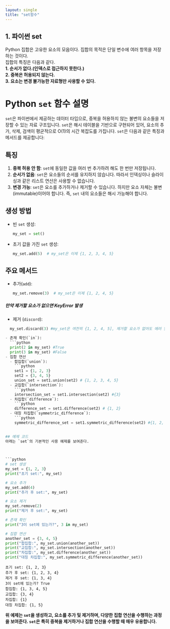 ```yaml
---
layout: single
title: "set함수"
---
```


## 1. 파이썬 set

Python 집합은 고유한 요소의 모음이다. 집합의 목적은 단일 변수에 여러 항목을 저장하는 것이다.   
집합의 특징은 다음과 같다.   
__1. 순서가 없다.(인덱스로 접근하지 못한다.)__   
__2. 중복은 허용되지 않는다.__   
__3. 요소는 변경 불가능한 자료형만 사용할 수 있다.__   

# Python `set` 함수 설명

`set`은 파이썬에서 제공하는 데이터 타입으로, 중복을 허용하지 않는 불변의 요소들을 저장할 수 있는 자료 구조입니다. `set`은 해시 테이블을 기반으로 구현되어 있어, 요소의 추가, 삭제, 검색이 평균적으로 O(1)의 시간 복잡도를 가집니다. `set`은 다음과 같은 특징과 메서드를 제공합니다:

## 특징

1. **중복 허용 안 함**: `set`에 동일한 값을 여러 번 추가하려 해도 한 번만 저장됩니다.
2. **순서가 없음**: `set`은 요소들의 순서를 유지하지 않습니다. 따라서 인덱싱이나 슬라이싱과 같은 리스트 연산은 사용할 수 없습니다.
3. **변경 가능**: `set`은 요소를 추가하거나 제거할 수 있습니다. 하지만 요소 자체는 불변(immutable)이어야 합니다. 즉, `set` 내의 요소들은 해시 가능해야 합니다.

## 생성 방법

- 빈 `set` 생성:
  ```python
  my_set = set()


- 초기 값을 가진 `set` 생성:
  ```python
  my_set.add(5)  # my_set은 이제 {1, 2, 3, 4, 5}


## 주요 메서드
- 추가(`add`):   
  ```python
  my_set.remove(3)  # my_set은 이제 {1, 2, 4, 5}
##### 만약 제거할 요소가 없으면 KeyError 발생


- 제거 (`discord`):
```python
  my_set.discard(3) #my_set은 여전히 {1, 2, 4, 5], 제거할 요소가 없어도 에러 발생하지 않음

- 존재 확인(`in`):
  ```python
  print(2 in my_set) #True
  print(3 in my_set) #False
- 집합 연산
  - 합집합(`union`):
    ```python
    set1 = {1, 2, 3}
    set2 = {3, 4, 5}
    union_set = set1.union(set2) # {1, 2, 3, 4, 5}
  - 교집합(`intersection`):
    ```python
    intersection_set = set1.intersection(set2) #{3}
  - 차집합(`difference`):
    ```python
    difference_set = set1.difference(set2) # {1, 2}
  - 대칭 차집합(`symmetric_difference`):
    ```python
    symmetric_difference_set = set1.symmetric_difference(set2) #{1, 2, 3, 4}
    

## 예제 코드
아래는 `set`의 기본적인 사용 예제를 보여준다.
    


```python
# set 생성
my_set = {1, 2, 3}
print("초기 set:", my_set)

# 요소 추가
my_set.add(4)
print("추가 후 set:", my_set)

# 요소 제거
my_set.remove(2)
print("제거 후 set:", my_set)

# 존재 확인
print("3이 set에 있는가?", 3 in my_set)

# 집합 연산
another_set = {3, 4, 5}
print("합집합:", my_set.union(another_set))
print("교집합:", my_set.intersection(another_set))
print("차집합:", my_set.difference(another_set))
print("대칭 차집합:", my_set.symmetric_difference(another_set))

```

    초기 set: {1, 2, 3}
    추가 후 set: {1, 2, 3, 4}
    제거 후 set: {1, 3, 4}
    3이 set에 있는가? True
    합집합: {1, 3, 4, 5}
    교집합: {3, 4}
    차집합: {1}
    대칭 차집합: {1, 5}
    

**위 예제는 `set`을 생성하고, 요소를 추가 및 제거하며, 다양한 집합 연산을 수행하는 과정을 보여준다. `set`은 특히 중복을 제거하거나 집합 연산을 수행할 때 매우 유용합니다.**


```python

```
